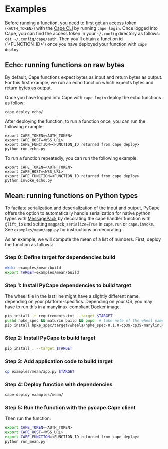 # Examples

Before running a function, you need to first get an access token (`<AUTH_TOKEN>`) with the [Cape CLI](https://github.com/capeprivacy/cli) by running `cape login`. Once logged into Cape, you can find the access token in your `~/.config` directory as follows: `cat ~/.config/cape/auth`. Then you'll obtain a function id ('<FUNCTION_ID>') once you have deployed your function with `cape deploy`.

## Echo: running functions on raw bytes

By default, Cape functions expect bytes as input and return bytes as output. For this first example, we run an echo function which expects bytes and return bytes as output.

Once you have logged into Cape with `cape login` deploy the echo functions as follow:
```
cape deploy echo/
```

After deploying the function, to run a function once, you can run the following example:
```
export CAPE_TOKEN=<AUTH_TOKEN>
export CAPE_HOST=<WSS_URL>
export CAPE_FUNCTION=<FUNCTION_ID returned from cape deploy>
python run_echo.py
```

To run a function repeatedly, you can run the following example:
```
export CAPE_TOKEN=<AUTH_TOKEN>
export CAPE_HOST=<WSS_URL>
export CAPE_FUNCTION=<FUNCTION_ID returned from cape deploy>
python invoke_echo.py
```

## Mean: running functions on Python types

To facilate serialization and deserialization of the input and output, PyCape offers the option to automatically handle serialization for native python types with [MessagePack](https://msgpack.org/index.html) by decorating the cape handler function with `@lift_io` and setting `msgpack_serialize=True` in `cape.run` or `cape.invoke`. See `examples/mean/app.py` for instructions on decorating.

As an example, we will compute the mean of a list of numbers. First, deploy the function as follows:

### Step 0: Define target for dependencies build
```sh
mkdir examples/mean/build
export TARGET=examples/mean/build
```

###  Step 1: Install PyCape dependencies to build target
The wheel file in the last line might have a slightly different name, depending on your platform-specifics. Depending on your OS, you may have to run this in a manylinux-compliant Docker image.
```sh
pip install -r requirements.txt --target $TARGET
pushd hpke_spec && maturin build && popd  # take note of the wheel name in this line's output
pip install hpke_spec/target/wheels/hpke_spec-0.1.0-cp39-cp39-manylinux_2_31_x86_64.whl --target $TARGET
```

### Step 2: Install PyCape to build target
```sh
pip install . --target $TARGET
```

### Step 3: Add application code to build target
```sh
cp examples/mean/app.py $TARGET
```

### Step 4: Deploy function with dependencies
```sh
cape deploy examples/mean/
```

### Step 5: Run the function with the pycape.Cape client
Then run the function:
```sh
export CAPE_TOKEN=<AUTH_TOKEN>
export CAPE_HOST=<WSS_URL>
export CAPE_FUNCTION=<FUNCTION_ID returned from cape deploy>
python run_mean.py
```
